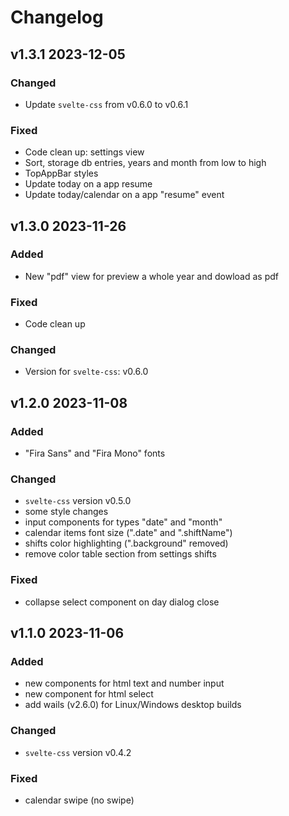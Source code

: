 # Changelog

## v1.3.1 2023-12-05

### Changed

- Update `svelte-css` from v0.6.0 to v0.6.1

### Fixed

- Code clean up: settings view
- Sort, storage db entries, years and month from low to high
- TopAppBar styles
- Update today on a app resume
- Update today/calendar on a app "resume" event

## v1.3.0 2023-11-26

### Added

- New "pdf" view for preview a whole year and dowload as pdf

### Fixed

- Code clean up

### Changed

- Version for `svelte-css`: v0.6.0

## v1.2.0 2023-11-08

### Added

- "Fira Sans" and "Fira Mono" fonts

### Changed

- `svelte-css` version v0.5.0
- some style changes
- input components for types "date" and "month"
- calendar items font size (".date" and ".shiftName")
- shifts color highlighting (".background" removed)
- remove color table section from settings shifts

### Fixed

- collapse select component on day dialog close

## v1.1.0 2023-11-06

### Added

- new components for html text and number input
- new component for html select
- add wails (v2.6.0) for Linux/Windows desktop builds

### Changed

- `svelte-css` version v0.4.2

### Fixed

- calendar swipe (no swipe)
